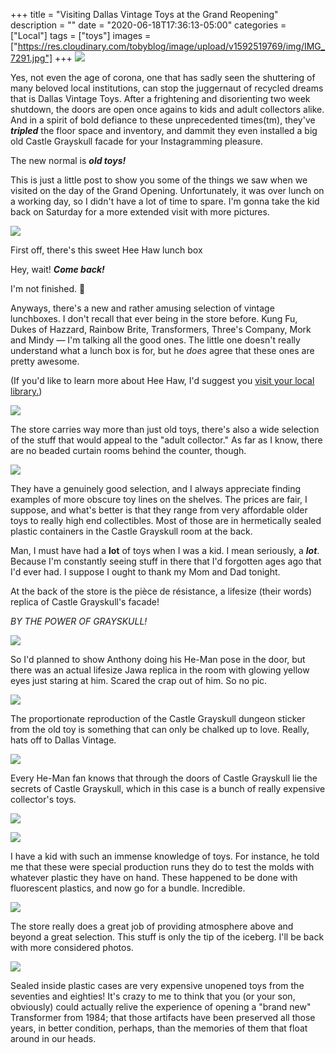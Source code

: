 +++
title = "Visiting Dallas Vintage Toys at the Grand Reopening"
description = ""
date = "2020-06-18T17:36:13-05:00"
categories = ["Local"]
tags = ["toys"]
images = ["https://res.cloudinary.com/tobyblog/image/upload/v1592519769/img/IMG_7291.jpg"]
+++
![](https://res.cloudinary.com/tobyblog/image/upload/v1592519766/img/IMG_7301.jpg)

Yes, not even the age of corona, one that has sadly seen the shuttering of many beloved local institutions, can stop the juggernaut of recycled dreams that is Dallas Vintage Toys. After a frightening and disorienting two week shutdown, the doors are open once agains to kids and adult collectors alike. And in a spirit of bold defiance to these unprecedented times(tm), they've ***tripled*** the floor space and inventory, and dammit they even installed a big old Castle Grayskull facade for your Instagramming pleasure.

The new normal is ***old toys!***
<!--more-->
This is just a little post to show you some of the things we saw when we visited on the day of the Grand Opening. Unfortunately, it was over lunch on a working day, so I didn't have a lot of time to spare. I'm gonna take the kid back on Saturday for a more extended visit with more pictures.

![](https://res.cloudinary.com/tobyblog/image/upload/v1592519765/img/IMG_7290.jpg)

First off, there's this sweet Hee Haw lunch box

Hey, wait! ***Come back!***

I'm not finished. 😤

Anyways, there's a new and rather amusing selection of vintage lunchboxes. I don't recall that ever being in the store before. Kung Fu, Dukes of Hazzard, Rainbow Brite, Transformers, Three's Company, Mork and Mindy — I'm talking all the good ones. The little one doesn't really understand what a lunch box is for, but he *does* agree that these ones are pretty awesome.

(If you'd like to learn more about Hee Haw, I'd suggest you [visit your local library.](https://www.youtube.com/watch?v=Xv13g44ROaw))

![](https://res.cloudinary.com/tobyblog/image/upload/v1592519758/img/IMG_7288.jpg)

The store carries way more than just old toys, there's also a wide selection of the stuff that would appeal to the "adult collector." As far as I know, there are no beaded curtain rooms behind the counter, though.

![](https://res.cloudinary.com/tobyblog/image/upload/v1592519761/img/IMG_7292.jpg)

They have a genuinely good selection, and I always appreciate finding examples of more obscure toy lines on the shelves. The prices are fair, I suppose, and what's better is that they range from very affordable older toys to really high end collectibles. Most of those are in hermetically sealed plastic containers in the Castle Grayskull room at the back.

Man, I must have had a **lot** of toys when I was a kid. I mean seriously, a ***lot***. Because I'm constantly seeing stuff in there that I'd forgotten ages ago that I'd ever had. I suppose I ought to thank my Mom and Dad tonight. 

At the back of the store is the pièce de résistance, a lifesize (their words) replica of Castle Grayskull's facade!

*BY THE POWER OF GRAYSKULL!*

![](https://res.cloudinary.com/tobyblog/image/upload/v1592519769/img/IMG_7291.jpg)

So I'd planned to show Anthony doing his He-Man pose in the door, but there was an actual lifesize Jawa replica in the room with glowing yellow eyes just staring at him. Scared the crap out of him. So no pic.

![](https://res.cloudinary.com/tobyblog/image/upload/v1592519757/img/IMG_7293.jpg)

The proportionate reproduction of the Castle Grayskull dungeon sticker from the old toy is something that can only be chalked up to love. Really, hats off to Dallas Vintage.

![](https://res.cloudinary.com/tobyblog/image/upload/v1592519758/img/IMG_7295.jpg)

Every He-Man fan knows that through the doors of Castle Grayskull lie the secrets of Castle Grayskull, which in this case is a bunch of really expensive collector's toys.

![](https://res.cloudinary.com/tobyblog/image/upload/v1592519762/img/IMG_7297.jpg)

![](https://res.cloudinary.com/tobyblog/image/upload/v1592519762/img/IMG_7298.jpg)

I have a kid with such an immense knowledge of toys. For instance, he told me that these were special production runs they do to test the molds with whatever plastic they have on hand. These happened to be done with fluorescent plastics, and now go for a bundle. Incredible.

![](https://res.cloudinary.com/tobyblog/image/upload/v1592519756/img/IMG_7299.jpg)

The store really does a great job of providing atmosphere above and beyond a great selection. This stuff is only the tip of the iceberg. I'll be back with more considered photos.

![](https://res.cloudinary.com/tobyblog/image/upload/v1592519763/img/IMG_7300.jpg)

Sealed inside plastic cases are very expensive unopened toys from the seventies and eighties! It's crazy to me to think that you (or your son, obviously) could actually relive the experience of opening a "brand new" Transformer from 1984; that those artifacts have been preserved all those years, in better condition, perhaps, than the memories of them that float around in our heads.